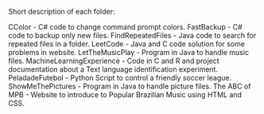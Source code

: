 Short description of each folder:

CColor - C# code to change command prompt colors.
FastBackup - C# code to backup only new files.
FindRepeatedFiles - Java code to search for repeated files in a folder.
LeetCode - Java and C code solution for some problems in website.
LetTheMusicPlay - Program in Java to handle music files.
MachineLearningExperience - Code in C and R and project documentation about a Text language identification experiment.
PeladadeFutebol - Python Script to control a friendly soccer league.
ShowMeThePictures - Program in Java to handle picture files.
The ABC of MPB - Website to introduce to Popular Brazilian Music using HTML and CSS.


 
